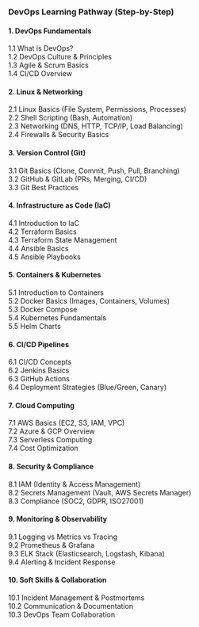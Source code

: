 ### **DevOps Learning Pathway (Step-by-Step)**

#### **1. DevOps Fundamentals**
   1.1 What is DevOps?  
   1.2 DevOps Culture & Principles  
   1.3 Agile & Scrum Basics  
   1.4 CI/CD Overview  

#### **2. Linux & Networking**
   2.1 Linux Basics (File System, Permissions, Processes)  
   2.2 Shell Scripting (Bash, Automation)  
   2.3 Networking (DNS, HTTP, TCP/IP, Load Balancing)  
   2.4 Firewalls & Security Basics  

#### **3. Version Control (Git)**
   3.1 Git Basics (Clone, Commit, Push, Pull, Branching)  
   3.2 GitHub & GitLab (PRs, Merging, CI/CD)  
   3.3 Git Best Practices  

#### **4. Infrastructure as Code (IaC)**
   4.1 Introduction to IaC  
   4.2 Terraform Basics  
   4.3 Terraform State Management  
   4.4 Ansible Basics  
   4.5 Ansible Playbooks  

#### **5. Containers & Kubernetes**
   5.1 Introduction to Containers  
   5.2 Docker Basics (Images, Containers, Volumes)  
   5.3 Docker Compose  
   5.4 Kubernetes Fundamentals  
   5.5 Helm Charts  

#### **6. CI/CD Pipelines**
   6.1 CI/CD Concepts  
   6.2 Jenkins Basics  
   6.3 GitHub Actions  
   6.4 Deployment Strategies (Blue/Green, Canary)  

#### **7. Cloud Computing**
   7.1 AWS Basics (EC2, S3, IAM, VPC)  
   7.2 Azure & GCP Overview  
   7.3 Serverless Computing  
   7.4 Cost Optimization  

#### **8. Security & Compliance**
   8.1 IAM (Identity & Access Management)  
   8.2 Secrets Management (Vault, AWS Secrets Manager)  
   8.3 Compliance (SOC2, GDPR, ISO27001)  

#### **9. Monitoring & Observability**
   9.1 Logging vs Metrics vs Tracing  
   9.2 Prometheus & Grafana  
   9.3 ELK Stack (Elasticsearch, Logstash, Kibana)  
   9.4 Alerting & Incident Response  

#### **10. Soft Skills & Collaboration**
   10.1 Incident Management & Postmortems  
   10.2 Communication & Documentation  
   10.3 DevOps Team Collaboration  
